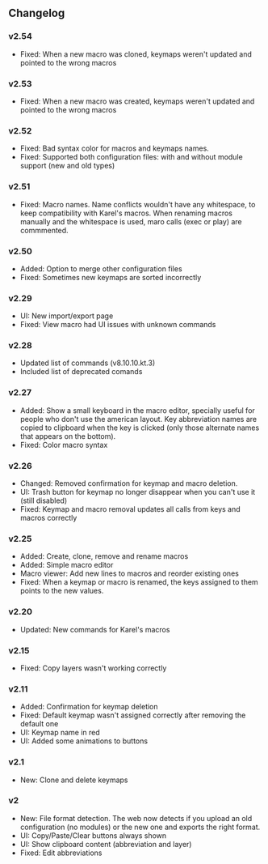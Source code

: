 ## Changelog

### v2.54
- Fixed: When a new macro was cloned, keymaps weren't updated and pointed to the wrong macros

### v2.53
- Fixed: When a new macro was created, keymaps weren't updated and pointed to the wrong macros

### v2.52
- Fixed: Bad syntax color for macros and keymaps names.
- Fixed: Supported both configuration files: with and without module support (new and old types)

### v2.51
- Fixed: Macro names. Name conflicts wouldn't have any whitespace, to keep compatibility with Karel's macros. When renaming macros manually and the whitespace is used, maro calls (exec or play) are commmented.

### v2.50
- Added: Option to merge other configuration files
- Fixed: Sometimes new keymaps are sorted incorrectly

### v2.29
- UI: New import/export page
- Fixed: View macro had UI issues with unknown commands

### v2.28
- Updated list of commands (v8.10.10.kt.3)
- Included list of deprecated comands

### v2.27
- Added: Show a small keyboard in the macro editor, specially useful for people who don't use the american layout. Key abbreviation names are copied to clipboard when the key is clicked (only those alternate names that appears on the bottom).
- Fixed: Color macro syntax

### v2.26
- Changed: Removed confirmation for keymap and macro deletion.
- UI: Trash button for keymap no longer disappear when you can't use it (still disabled)
- Fixed: Keymap and macro removal updates all calls from keys and macros correctly

### v2.25
- Added: Create, clone, remove and rename macros
- Added: Simple macro editor
- Macro viewer: Add new lines to macros and reorder existing ones
- Fixed: When a keymap or macro is renamed, the keys assigned to them points to the new values.

### v2.20
- Updated: New commands for Karel's macros

### v2.15
- Fixed: Copy layers wasn't working correctly

### v2.11
- Added: Confirmation for keymap deletion
- Fixed: Default keymap wasn't assigned correctly after removing the default one
- UI: Keymap name in red
- UI: Added some animations to buttons

### v2.1
- New: Clone and delete keymaps

### v2
- New: File format detection. The web now detects if you upload an old configuration (no modules) or the new one and exports the right format.
- UI: Copy/Paste/Clear buttons always shown
- UI: Show clipboard content (abbreviation and layer)
- Fixed: Edit abbreviations